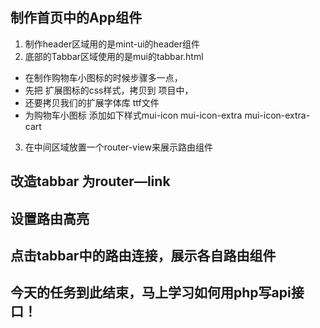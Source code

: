 ##  制作首页中的App组件

1. 制作header区域用的是mint-ui的header组件
2. 底部的Tabbar区域使用的是mui的tabbar.html 
  + 在制作购物车小图标的时候步骤多一点，
  + 先把 扩展图标的css样式，拷贝到 项目中，
  + 还要拷贝我们的扩展字体库 ttf文件
  + 为购物车小图标 添加如下样式mui-icon mui-icon-extra mui-icon-extra-cart
3. 在中间区域放置一个router-view来展示路由组件
## 改造tabbar 为router—link

## 设置路由高亮

## 点击tabbar中的路由连接，展示各自路由组件

## 今天的任务到此结束，马上学习如何用php写api接口！

